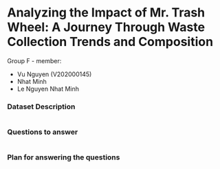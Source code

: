 # Analyzing the Impact of Mr. Trash Wheel: A Journey Through Waste Collection Trends and Composition
Group F - member:
- Vu Nguyen (V202000145)
- Nhat Minh
- Le Nguyen Nhat Minh

### Dataset Description
```

```
### Questions to answer
```
```
### Plan for answering the questions
```
```